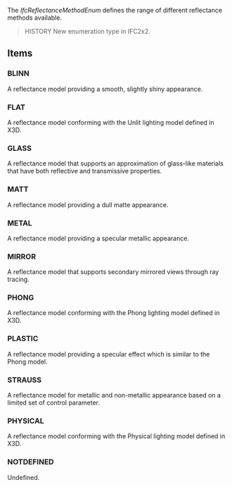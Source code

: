 The _IfcReflectanceMethodEnum_ defines the range of different reflectance methods available.

<!-- end of short definition -->


> HISTORY New enumeration type in IFC2x2.

## Items

### BLINN
A reflectance model providing a smooth, slightly shiny appearance.

### FLAT
A reflectance model conforming with the Unlit lighting model defined in X3D.

### GLASS
A reflectance model that supports an approximation of glass-like materials that have both reflective and transmissive properties.

### MATT
A reflectance model providing a dull matte appearance.

### METAL
A reflectance model providing a specular metallic appearance.

### MIRROR
A reflectance model that supports secondary mirrored views through ray tracing.

### PHONG
A reflectance model conforming with the Phong lighting model defined in X3D.

### PLASTIC
A reflectance model providing a specular effect which is similar to the Phong model.

### STRAUSS
A reflectance model for metallic and non-metallic appearance based on a limited set of control parameter.

### PHYSICAL
A reflectance model conforming with the Physical lighting model defined in X3D.

### NOTDEFINED
Undefined.
